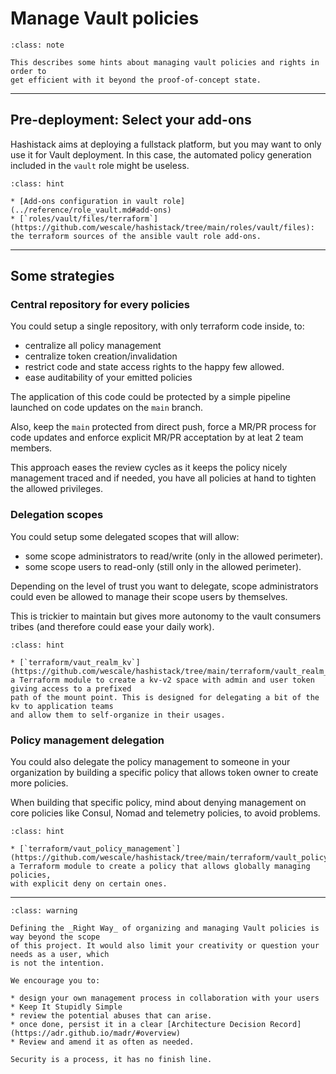 # Manage Vault policies

```{admonition} Use case
:class: note

This describes some hints about managing vault policies and rights in order to
get efficient with it beyond the proof-of-concept state.
```

-----

## Pre-deployment: Select your add-ons

Hashistack aims at deploying a fullstack platform, but you may want to only use
it for Vault deployment. In this case, the automated policy generation included
in the `vault` role might be useless.

```{admonition} See also
:class: hint

* [Add-ons configuration in vault role](../reference/role_vault.md#add-ons)
* [`roles/vault/files/terraform`](https://github.com/wescale/hashistack/tree/main/roles/vault/files):
the terraform sources of the ansible vault role add-ons.
```

-----

## Some strategies

### Central repository for every policies

You could setup a single repository, with only terraform code inside, to:

* centralize all policy management
* centralize token creation/invalidation
* restrict code and state access rights to the happy few allowed.
* ease auditability of your emitted policies

The application of this code could be protected by a simple pipeline launched on 
code updates on the `main` branch. 

Also, keep the `main` protected from direct push, force a MR/PR process for code updates and
enforce explicit MR/PR acceptation by at leat 2 team members.

This approach eases the review cycles as it keeps the policy nicely management traced
and if needed, you have all policies at hand to tighten the allowed privileges.

### Delegation scopes

You could setup some delegated scopes that will allow:

* some scope administrators to read/write (only in the allowed perimeter).
* some scope users to read-only (still only in the allowed perimeter).

Depending on the level of trust you want to delegate, scope administrators could even be allowed
to manage their scope users by themselves.

This is trickier to maintain but gives more autonomy to the vault consumers tribes (and therefore
could ease your daily work).

```{admonition} See also
:class: hint

* [`terraform/vaut_realm_kv`](https://github.com/wescale/hashistack/tree/main/terraform/vault_realm_kv):
a Terraform module to create a kv-v2 space with admin and user token giving access to a prefixed 
path of the mount point. This is designed for delegating a bit of the kv to application teams
and allow them to self-organize in their usages.
```

### Policy management delegation

You could also delegate the policy management to someone in your organization by building
a specific policy that allows token owner to create more policies.

When building that specific policy, mind about denying management on core policies like
Consul, Nomad and telemetry policies, to avoid problems.


```{admonition} See also
:class: hint

* [`terraform/vaut_policy_management`](https://github.com/wescale/hashistack/tree/main/terraform/vault_policy_management):
a Terraform module to create a policy that allows globally managing policies, 
with explicit deny on certain ones.

```
-----

```{admonition} Hints
:class: warning

Defining the _Right Way_ of organizing and managing Vault policies is way beyond the scope
of this project. It would also limit your creativity or question your needs as a user, which
is not the intention.

We encourage you to:

* design your own management process in collaboration with your users
* Keep It Stupidly Simple
* review the potential abuses that can arise.
* once done, persist it in a clear [Architecture Decision Record](https://adr.github.io/madr/#overview)
* Review and amend it as often as needed.

Security is a process, it has no finish line.
```
